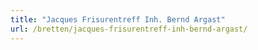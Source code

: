 ```yaml
---
title: "Jacques Frisurentreff Inh. Bernd Argast"
url: /bretten/jacques-frisurentreff-inh-bernd-argast/
---
```

